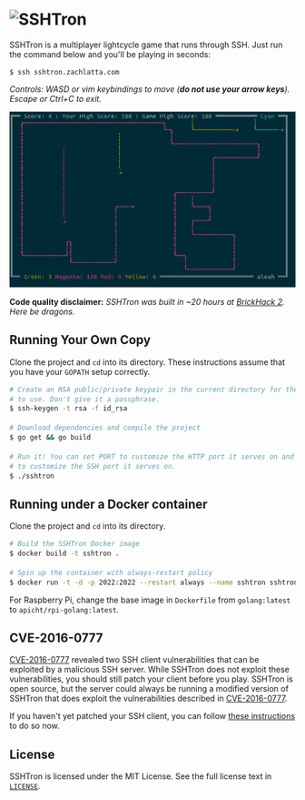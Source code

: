 # ![SSHTron](https://cdn.rawgit.com/zachlatta/sshtron/master/logo.svg)

SSHTron is a multiplayer lightcycle game that runs through SSH. Just run the
command below and you'll be playing in seconds:

    $ ssh sshtron.zachlatta.com

_Controls: WASD or vim keybindings to move (**do not use your arrow keys**).
Escape or Ctrl+C to exit._

![Demo](static/img/gameplay.gif)

**Code quality disclaimer:** _SSHTron was built in ~20 hours at
[BrickHack 2](https://brickhack.io/). Here be dragons._

## Running Your Own Copy

Clone the project and `cd` into its directory. These instructions assume that
you have your `GOPATH` setup correctly.

```sh
# Create an RSA public/private keypair in the current directory for the server
# to use. Don't give it a passphrase.
$ ssh-keygen -t rsa -f id_rsa

# Download dependencies and compile the project
$ go get && go build

# Run it! You can set PORT to customize the HTTP port it serves on and SSH_PORT
# to customize the SSH port it serves on.
$ ./sshtron
```

## Running under a Docker container

Clone the project and `cd` into its directory.

```sh
# Build the SSHTron Docker image
$ docker build -t sshtron .

# Spin up the container with always-restart policy
$ docker run -t -d -p 2022:2022 --restart always --name sshtron sshtron
```

For Raspberry Pi, change the base image in `Dockerfile` from `golang:latest` to `apicht/rpi-golang:latest`.

## CVE-2016-0777

[CVE-2016-0777](https://www.qualys.com/2016/01/14/cve-2016-0777-cve-2016-0778/openssh-cve-2016-0777-cve-2016-0778.txt)
revealed two SSH client vulnerabilities that can be exploited by a malicious SSH server. While SSHTron does not exploit
these vulnerabilities, you should still patch your client before you play. SSHTron is open source, but the server
could always be running a modified version of SSHTron that does exploit the vulnerabilities described
in [CVE-2016-0777](https://www.qualys.com/2016/01/14/cve-2016-0777-cve-2016-0778/openssh-cve-2016-0777-cve-2016-0778.txt).

If you haven't yet patched your SSH client, you can follow
[these instructions](https://www.jacobtomlinson.co.uk/quick%20tip/2016/01/15/fixing-ssh-vulnerability-CVE-2016-0777/) to do so now.

## License

SSHTron is licensed under the MIT License. See the full license text in
[`LICENSE`](LICENSE).
